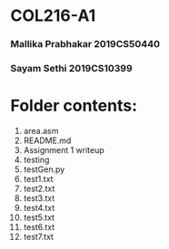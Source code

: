 # COL216-A1
### Mallika Prabhakar 2019CS50440
### Sayam Sethi       2019CS10399

# Folder contents:
1. area.asm
2. README.md
3. Assignment 1 writeup
4. testing
5. testGen.py
6. test1.txt
7. test2.txt
8. test3.txt
9. test4.txt
10. test5.txt
11. test6.txt
12. test7.txt